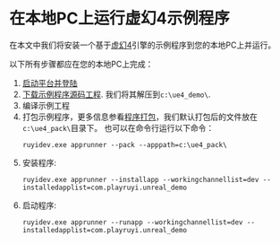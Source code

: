# 在本地PC上运行虚幻4示例程序

在本文中我们将安装一个基于[虚幻4](https://www.unrealengine.com/)引擎的示例程序到您的本地PC上并运行。

以下所有步骤都应在您的本地PC上完成：

1. [启动平台并登陆](layer0_devtools.md#Layer0)
2. [下载示例程序源码工程](https://bitbucket.org/playruyi/unreal_demo). 我们将其解压到`c:\ue4_demo\`.
3. 编译示例工程
4. 打包示例程序，更多信息参看[程序打包](how_to_pack.md)，我们默认打包后的文件放在`c:\ue4_pack\`目录下。
   也可以在命令行运行以下命令：
    ```
    ruyidev.exe apprunner --pack --apppath=c:\ue4_pack\
    ```
5. 安装程序:
    ```
    ruyidev.exe apprunner --installapp --workingchannellist=dev --installedapplist=com.playruyi.unreal_demo
    ```
6. 启动程序:
    ```
    ruyidev.exe apprunner --runapp --workingchannellist=dev --installedapplist=com.playruyi.unreal_demo
    ```
